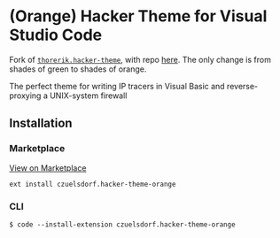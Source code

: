 # (Orange) Hacker Theme for Visual Studio Code

Fork of [`thorerik.hacker-theme`](https://marketplace.visualstudio.com/items?itemName=thorerik.hacker-theme), with repo [here](https://github.com/thorerik/vscode-hacker-theme). The only change is from shades of green to shades of orange.

The perfect theme for writing IP tracers in Visual Basic and reverse-proxying a UNIX-system firewall

## Installation

### Marketplace
[View on Marketplace](https://marketplace.visualstudio.com/items?itemName=czuelsdorf.hacker-theme-orange)

`ext install czuelsdorf.hacker-theme-orange`

### CLI
`$ code --install-extension czuelsdorf.hacker-theme-orange`

